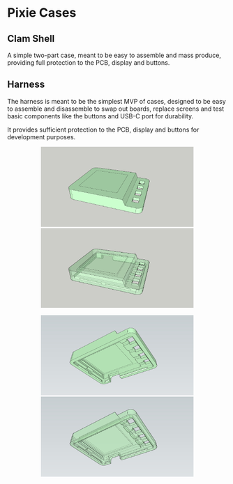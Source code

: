 Pixie Cases
===========

Clam Shell
----------

A simple two-part case, meant to be easy to assemble and mass
produce, providing full protection to the PCB, display and buttons.

Harness
-------

The harness is meant to be the simplest MVP of cases, designed to
be easy to assemble and disassemble to swap out boards, replace
screens and test basic components like the buttons and USB-C port
for durability.

It provides sufficient protection to the PCB, display and buttons
for development purposes.

<p align="center">
  <img src="./harness/harness-3-render-top.jpg" width="350" title="Harness Top View">
  <img src="./harness/harness-3-xray-top.jpg" width="350" alt="Harness Top X-ray View">
</p>

<p align="center">
  <img src="./harness/harness-3-render-bottom.jpg" width="350" title="Harness Bottom View">
  <img src="./harness/harness-3-xray-bottom.jpg" width="350" alt="Harness Bottom X-ray View">
</p>
